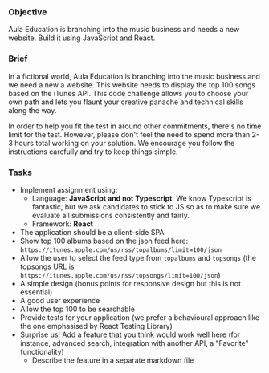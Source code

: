 ### Objective

Aula Education is branching into the music business and needs a new website. Build it using JavaScript and React.

### Brief

In a fictional world, Aula Education is branching into the music business and we need a new a website. This website needs to display the top 100 songs based on the iTunes API. This code challenge allows you to choose your own path and lets you flaunt your creative panache and technical skills along the way.

In order to help you fit the test in around other commitments, there's no time limit for the test. However, please don't feel the need to spend more than 2-3 hours total working on your solution. We encourage you follow the instructions carefully and try to keep things simple.

### Tasks

-   Implement assignment using:
    -   Language: **JavaScript and not Typescript**. We know Typescript is fantastic, but we ask candidates to stick to JS so as to make sure we evaluate all submissions consistently and fairly.
    -   Framework: **React**
-   The application should be a client-side SPA
-   Show top 100 albums based on the json feed here: `https://itunes.apple.com/us/rss/topalbums/limit=100/json`
-   Allow the user to select the feed type from `topalbums` and `topsongs` (the topsongs URL is `https://itunes.apple.com/us/rss/topsongs/limit=100/json`)
-   A simple design (bonus points for responsive design but this is not essential)
-   A good user experience
-   Allow the top 100 to be searchable
-   Provide tests for your application (we prefer a behavioural approach like the one emphasised by React Testing Library)
-   Surprise us! Add a feature that you think would work well here (for instance, advanced search, integration with another API, a "Favorite" functionality)
    -   Describe the feature in a separate markdown file
